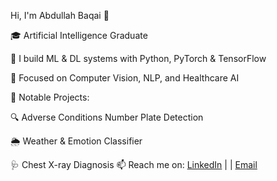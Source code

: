Hi, I'm Abdullah Baqai 👋

🎓 Artificial Intelligence Graduate

🤖 I build ML & DL systems with Python, PyTorch & TensorFlow

🧠 Focused on Computer Vision, NLP, and Healthcare AI

🚀 Notable Projects:

🔍 Adverse Conditions Number Plate Detection

🌦️ Weather & Emotion Classifier

🩺 Chest X-ray Diagnosis
📫 Reach me on:
[LinkedIn](https://www.linkedin.com/in/abdullah-baqai-7226a8267/) | | [Email](baqaiabdullah5@gmail.com)

